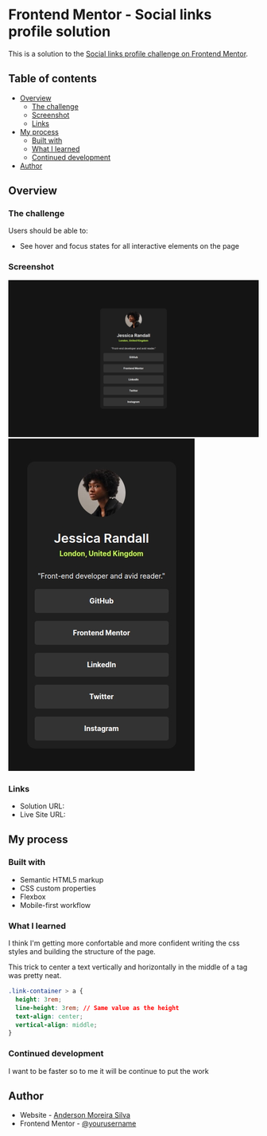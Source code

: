 # Frontend Mentor - Social links profile solution

This is a solution to the [Social links profile challenge on Frontend Mentor](https://www.frontendmentor.io/challenges/social-links-profile-UG32l9m6dQ).

## Table of contents

- [Overview](#overview)
  - [The challenge](#the-challenge)
  - [Screenshot](#screenshot)
  - [Links](#links)
- [My process](#my-process)
  - [Built with](#built-with)
  - [What I learned](#what-i-learned)
  - [Continued development](#continued-development)
- [Author](#author)

## Overview

### The challenge

Users should be able to:

- See hover and focus states for all interactive elements on the page

### Screenshot

![desktop](./screenshots/desktop.jpeg)
![mobile](./screenshots/mobile.jpeg)

### Links

- Solution URL: [](https://github.com/anderjackie/social-links-profile)
- Live Site URL: [](https://htmlpreview.github.io/?https://github.com/anderjackie/social-links-profile/blob/main/index.html)

## My process

### Built with

- Semantic HTML5 markup
- CSS custom properties
- Flexbox
- Mobile-first workflow

### What I learned

I think I'm getting more confortable and more confident writing the css styles and building the structure of the page. 

This trick to center a text vertically and horizontally in the middle of a tag was pretty neat.

```css
.link-container > a {
  height: 3rem;
  line-height: 3rem; // Same value as the height
  text-align: center;
  vertical-align: middle;
}
```

### Continued development

I want to be faster so to me it will be continue to put the work

## Author

- Website - [Anderson Moreira Silva](http://mysmallcornerofinternet.life/)
- Frontend Mentor - [@yourusername](https://www.frontendmentor.io/profile/yourusername)
